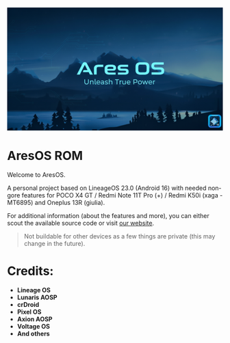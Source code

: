 ![AresOS Banner](https://github.com/AresOS-AOSP/.github/raw/main/banner2.png)
# AresOS ROM

Welcome to AresOS.

A personal project based on LineageOS 23.0 (Android 16) with needed non-gore features for POCO X4 GT / Redmi Note 11T Pro (+) / Redmi K50i (xaga - MT6895) and Oneplus 13R (giulia).

For additional information (about the features and more), you can either scout the available source code or visit [our website](https://chriscatto.gitlab.io/AresOS).

> Not buildable for other devices as a few things are private (this may change in the future).

# Credits:
- **Lineage OS**
- **Lunaris AOSP**
- **crDroid**
- **Pixel OS**
- **Axion AOSP**
- **Voltage OS**
- **And others**
